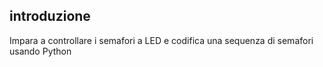 ## introduzione

Impara a controllare i semafori a LED e codifica una sequenza di semafori usando Python